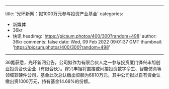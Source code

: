 
---
title: '光环新网：拟1000万元参与投资产业基金'
categories: 
 - 新媒体
 - 36kr
 - 快讯
headimg: 'https://picsum.photos/400/300?random=498'
author: 36kr
comments: false
date: Wed, 09 Feb 2022 09:01:37 GMT
thumbnail: 'https://picsum.photos/400/300?random=498'
---

<div>   
36氪获悉，光环新网公告，公司拟作为有限合伙人之一参与投资厦门铧兴丰旭创业投资合伙企业（有限合伙）。铧兴丰旭将直接或间接投资数字孪生、智能仿真等领域软硬件公司，基金此次总认缴出资额为6810万元，其中公司拟以自有资金认缴出资1000万元，持有基金14.68%的份额。  
</div>
            